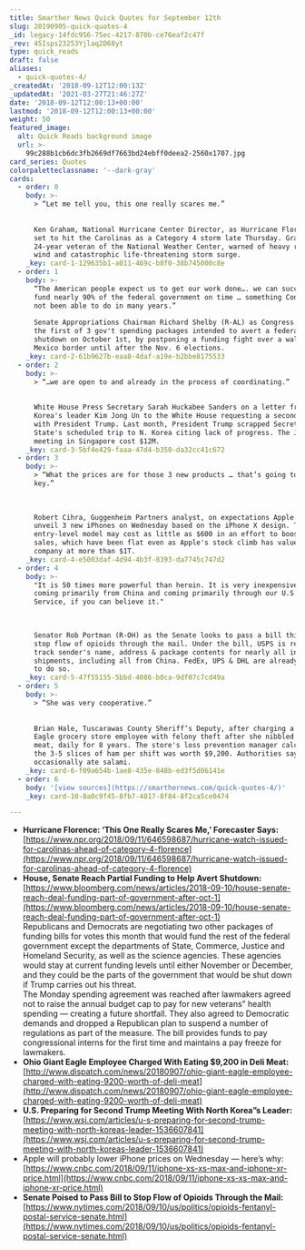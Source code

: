 ```yaml
---
title: Smarther News Quick Quotes for September 12th
slug: 20190905-quick-quotes-4
_id: legacy-14fdc956-75ec-4217-870b-ce76eaf2c47f
_rev: 45Isps23253Yjlaq2D68yt
type: quick_reads
draft: false
aliases:
  - quick-quotes-4/
_createdAt: '2018-09-12T12:00:13Z'
_updatedAt: '2021-03-27T21:46:27Z'
date: '2018-09-12T12:00:13+00:00'
lastmod: '2018-09-12T12:00:13+00:00'
weight: 50
featured_image:
  alt: Quick Reads background image
  url: >-
    99c288b1cb6dc3fb2669df7663bd24ebff0deea2-2560x1707.jpg
card_series: Quotes
colorpaletteclassname: '--dark-gray'
cards:
  - order: 0
    body: >-
      > “Let me tell you, this one really scares me.”  
        
        
      Ken Graham, National Hurricane Center Director, as Hurricane Florence is
      set to hit the Carolinas as a Category 4 storm late Thursday. Graham, a
      24-year veteran of the National Weather Center, warned of heavy rain, high
      wind and catastrophic life-threatening storm surge.
    _key: card-1-129635b1-a011-469c-b8f0-38b745000c8e
  - order: 1
    body: >-
      “The American people expect us to get our work done…. we can successfully
      fund nearly 90% of the federal government on time … something Congress has
      not been able to do in many years.”  
        
      Senate Appropriations Chairman Richard Shelby (R-AL) as Congress reaches
      the first of 3 gov't spending packages intended to avert a federal
      shutdown on October 1st, by postponing a funding fight over a wall at the
      Mexico border until after the Nov. 6 elections.
    _key: card-2-61b9627b-eaa8-4daf-a19e-b2bbe8175533
  - order: 2
    body: >-
      > “…we are open to and already in the process of coordinating.”  
        
        
      White House Press Secretary Sarah Huckabee Sanders on a letter from North
      Korea's leader Kim Jong Un to the White House requesting a second meeting
      with President Trump. Last month, President Trump scrapped Secretary of
      State's scheduled trip to N. Korea citing lack of progress. The June
      meeting in Singapore cost $12M.
    _key: card-3-5bf4e429-faaa-47d4-b350-da32cc41c672
  - order: 3
    body: >-
      > “What the prices are for those 3 new products … that’s going to be the
      key.”  
        
        
        
      Robert Cihra, Guggenheim Partners analyst, on expectations Apple will
      unveil 3 new iPhones on Wednesday based on the iPhone X design. The
      entry-level model may cost as little as $600 in an effort to boost iPhone
      sales, which have been flat even as Apple's stock climb has valued the
      company at more than $1T.
    _key: card-4-e5003daf-4d94-4b3f-8393-da7745c747d2
  - order: 4
    body: >-
      "It is 50 times more powerful than heroin. It is very inexpensive. It is
      coming primarily from China and coming primarily through our U.S. Postal
      Service, if you can believe it."

        
        
      Senator Rob Portman (R-OH) as the Senate looks to pass a bill this week to
      stop flow of opioids through the mail. Under the bill, USPS is required to
      track sender's name, address & package contents for nearly all int'l mail
      shipments, including all from China. FedEx, UPS & DHL are already required
      to do so.
    _key: card-5-47f55155-5bbd-4086-b0ca-9df07c7cd49a
  - order: 5
    body: >-
      > “She was very cooperative.”  
        
        
      Brian Hale, Tuscarawas County Sheriff’s Deputy, after charging a Giant
      Eagle grocery store employee with felony theft after she nibbled on deli
      meat, daily for 8 years. The store's loss prevention manager calculated
      the 3-5 slices of ham per shift was worth $9,200. Authorities say she also
      occasionally ate salami.
    _key: card-6-f09a654b-1ae8-435e-848b-ed3f5d06141e
  - order: 6
    body: '[view sources](https://smarthernews.com/quick-quotes-4/)'
    _key: card-10-8a0c9f45-8fb7-4817-8f84-8f2ca5ce0474

---
```

* **Hurricane Florence: ‘This One Really Scares Me,’ Forecaster Says:**  
[https://www.npr.org/2018/09/11/646598687/hurricane-watch-issued-for-carolinas-ahead-of-category-4-florence](https://www.npr.org/2018/09/11/646598687/hurricane-watch-issued-for-carolinas-ahead-of-category-4-florence)
* **House, Senate Reach Partial Funding to Help Avert Shutdown:**  
[https://www.bloomberg.com/news/articles/2018-09-10/house-senate-reach-deal-funding-part-of-government-after-oct-1](https://www.bloomberg.com/news/articles/2018-09-10/house-senate-reach-deal-funding-part-of-government-after-oct-1)  
Republicans and Democrats are negotiating two other packages of funding bills for votes this month that would fund the rest of the federal government except the departments of State, Commerce, Justice and Homeland Security, as well as the science agencies. These agencies would stay at current funding levels until either November or December, and they could be the parts of the government that would be shut down if Trump carries out his threat.  
The Monday spending agreement was reached after lawmakers agreed not to raise the annual budget cap to pay for new veterans” health spending — creating a future shortfall. They also agreed to Democratic demands and dropped a Republican plan to suspend a number of regulations as part of the measure. The bill provides funds to pay congressional interns for the first time and maintains a pay freeze for lawmakers.
* **Ohio Giant Eagle Employee Charged With Eating $9,200 in Deli Meat:**  
[http://www.dispatch.com/news/20180907/ohio-giant-eagle-employee-charged-with-eating-9200-worth-of-deli-meat](http://www.dispatch.com/news/20180907/ohio-giant-eagle-employee-charged-with-eating-9200-worth-of-deli-meat)
* **U.S. Preparing for Second Trump Meeting With North Korea”s Leader:**  
[https://www.wsj.com/articles/u-s-preparing-for-second-trump-meeting-with-north-koreas-leader-1536607841](https://www.wsj.com/articles/u-s-preparing-for-second-trump-meeting-with-north-koreas-leader-1536607841)
* Apple will probably lower iPhone prices on Wednesday — here’s why:  
[https://www.cnbc.com/2018/09/11/iphone-xs-xs-max-and-iphone-xr-price.html](https://www.cnbc.com/2018/09/11/iphone-xs-xs-max-and-iphone-xr-price.html)
* **Senate Poised to Pass Bill to Stop Flow of Opioids Through the Mail:**  
[https://www.nytimes.com/2018/09/10/us/politics/opioids-fentanyl-postal-service-senate.html](https://www.nytimes.com/2018/09/10/us/politics/opioids-fentanyl-postal-service-senate.html)